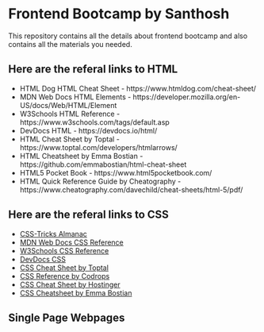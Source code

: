# Frontend Bootcamp by Santhosh
This repository contains all the details about frontend bootcamp and also contains all the materials you needed.
## Here are the referal links to HTML

<ul>
  <li>HTML Dog HTML Cheat Sheet - https://www.htmldog.com/cheat-sheet/</li>
<li>MDN Web Docs HTML Elements - https://developer.mozilla.org/en-US/docs/Web/HTML/Element</li>
<li>W3Schools HTML Reference - https://www.w3schools.com/tags/default.asp</li>
<li>DevDocs HTML - https://devdocs.io/html/</li>
<li>HTML Cheat Sheet by Toptal - https://www.toptal.com/developers/htmlarrows/</li>
<li>HTML Cheatsheet by Emma Bostian - https://github.com/emmabostian/html-cheat-sheet</li>
<li>HTML5 Pocket Book - https://www.html5pocketbook.com/</li>
<li>HTML Quick Reference Guide by Cheatography - https://www.cheatography.com/davechild/cheat-sheets/html-5/pdf/</li>
</ul>


## Here are the referal links to CSS
<ul>
    <li><a href="https://css-tricks.com/almanac/">CSS-Tricks Almanac</a></li>
    <li><a href="https://developer.mozilla.org/en-US/docs/Web/CSS/Reference">MDN Web Docs CSS Reference</a></li>
    <li><a href="https://www.w3schools.com/cssref/">W3Schools CSS Reference</a></li>
    <li><a href="https://devdocs.io/css/">DevDocs CSS</a></li>
    <li><a href="https://www.toptal.com/css/css-cheat-sheet">CSS Cheat Sheet by Toptal</a></li>
    <li><a href="https://tympanus.net/codrops/css_reference/">CSS Reference by Codrops</a></li>
    <li><a href="https://www.hostinger.com/tutorials/css-cheat-sheet">CSS Cheat Sheet by Hostinger</a></li>
    <li><a href="https://github.com/emmabostian/css-cheat-sheet">CSS Cheatsheet by Emma Bostian</a></li>
</ul>

## Single Page Webpages


